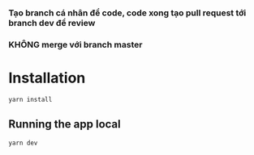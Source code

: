 ### Tạo branch cá nhân để code, code xong tạo pull request tới branch dev để review
### KHÔNG merge với branch master

# Installation

```
yarn install
```


## Running the app local

```bash
yarn dev
```
